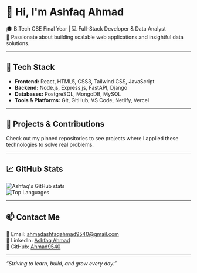 # 👋 Hi, I'm Ashfaq Ahmad

🎓 B.Tech CSE Final Year | 💻 Full-Stack Developer & Data Analyst  
🌟 Passionate about building scalable web applications and insightful data solutions.

---

## 🔧 Tech Stack

- **Frontend:** React, HTML5, CSS3, Tailwind CSS, JavaScript  
- **Backend:** Node.js, Express.js, FastAPI, Django  
- **Databases:** PostgreSQL, MongoDB, MySQL  
- **Tools & Platforms:** Git, GitHub, VS Code, Netlify, Vercel

---

## 🚀 Projects & Contributions

Check out my pinned repositories to see projects where I applied these technologies to solve real problems.

---

## 📈 GitHub Stats

![Ashfaq's GitHub stats](https://github-readme-stats.vercel.app/api?username=Ahmad9540&show_icons=true&theme=radical)  
![Top Languages](https://github-readme-stats.vercel.app/api/top-langs/?username=Ahmad9540&layout=compact&theme=radical)

---

## 📫 Contact Me

📧 Email: ahmadashfaqahmad9540@gmail.com  
🔗 LinkedIn: [Ashfaq Ahmad](https://www.linkedin.com/in/ashfaq-ahmad-366345250/)  
🐙 GitHub: [Ahmad9540](https://github.com/Ahmad9540)

---

*“Striving to learn, build, and grow every day.”*  
